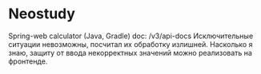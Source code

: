 # Neostudy
Spring-web calculator (Java, Gradle)
doc: /v3/api-docs
Исключительные ситуации невозможны, посчитал их обработку излишней. Насколько я знаю, защиту от ввода некорректных значений можно реализовать на фронтенде.
